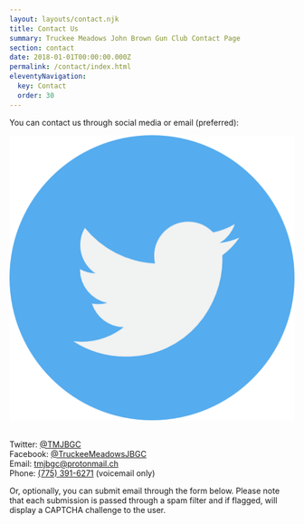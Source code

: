 ```yaml
---
layout: layouts/contact.njk
title: Contact Us
summary: Truckee Meadows John Brown Gun Club Contact Page
section: contact
date: 2018-01-01T00:00:00.000Z
permalink: /contact/index.html
eleventyNavigation:
  key: Contact
  order: 30
---
```

You can contact us through social media or email (preferred):

![Twitter](/static/img/twitter.png)

\
Twitter: [@TMJBGC](https://twitter.com/TMJBGC)\
Facebook: [@TruckeeMeadowsJBGC](https://www.facebook.com/TruckeeMeadowsJBGC)\
Email: [tmjbgc@protonmail.ch](<mailto:tmjbgc@protonmail.ch?subject=Reaching out!>)\
Phone: [(775) 391-6271](tel:+17753916271) (voicemail only)

Or, optionally, you can submit email through the form below. Please note that each submission is passed through a spam filter and if flagged, will display a CAPTCHA challenge to the user.
